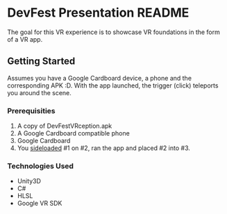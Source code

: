 # DevFest Presentation README

The goal for this VR experience is to showcase VR foundations in the form of a VR app.


## Getting Started

Assumes you have a Google Cardboard device, a phone and the corresponding APK :D. With the app launched, the trigger (click) teleports you around the 
scene. 

### Prerequisities
 
1. A copy of DevFestVRception.apk
2. A Google Cardboard compatible phone
3. Google Cardboard
4. You [sideloaded](http://lifehacker.com/5943562/how-to-sideload-android-apps) #1 on #2, ran the app and placed #2 into #3. 


### Technologies Used

* Unity3D
* C#
* HLSL
* Google VR SDK

